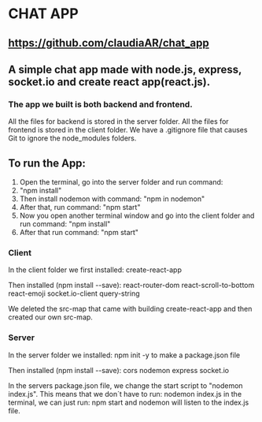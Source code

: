 # CHAT APP

## https://github.com/claudiaAR/chat_app

## A simple chat app made with node.js, express, socket.io and create react app(react.js). 

### The app we built is both backend and frontend. 
All the files for backend is stored in the server folder. All the files for frontend is stored in the client folder. We have a .gitignore file that causes Git to ignore the node_modules folders.

## To run the App:
1. Open the terminal, go into the server folder and run command:  
2. "npm install"
3. Then install nodemon with command: "npm in nodemon"
4. After that, run command: "npm start"
5. Now you open another terminal window and go into the client folder and run command: "npm install"
7. After that run command: "npm start"


### Client
In the client folder we first installed:
create-react-app

Then installed (npm install --save):
react-router-dom
react-scroll-to-bottom
react-emoji
socket.io-client
query-string

We deleted the src-map that came with building create-react-app and then created our own src-map.
    
### Server
In the server folder we installed:
npm init -y to make a package.json file

Then installed (npm install --save):
cors
nodemon
express
socket.io

In the servers package.json file, we change the start script to "nodemon index.js". This means that we don´t have to run: nodemon index.js in the terminal, we can just run: npm start and nodemon will listen to the index.js file.


